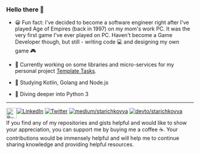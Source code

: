 ### Hello there 👋

- 😀 Fun fact: I've decided to become a software engineer right after I've played Age of Empires (back in 1997) on my mom's work PC.
It was the very first game I've ever played on PC.
Haven't become a Game Developer though, but still - writing code 💻 and designing my own game 🎮

- 🔭 Currently working on some libraries and micro-services for my personal project [Template Tasks](https://github.com/TemplateTasks).

- 🌱 Studying Kotlin, Golang and Node.js

- 🐍 Diving deeper into Python 3

---

[![LinkedIn](https://img.shields.io/badge/LinkedIn-0077B5?style=for-the-badge&logo=linkedin&logoColor=white)](https://www.linkedin.com/in/vadim-starichkov/)
[![Twitter](https://img.shields.io/badge/Twitter-1DA1F2?style=for-the-badge&logo=twitter&logoColor=white)](https://twitter.com/StarichkovVadim)
[![medium/starichkovva](https://img.shields.io/badge/Medium-12100E?style=for-the-badge&logo=medium&logoColor=white)](https://medium.com/@starichkov/subscribe)
[![devto/starichkovva](https://img.shields.io/badge/dev.to-0A0A0A?style=for-the-badge&logo=dev.to&logoColor=white)](https://dev.to/starichkov)
<a href="https://coff.ee/starichkov" target="_blank"><img src="https://cdn.buymeacoffee.com/buttons/v2/default-yellow.png" alt="Buy Me A Coffee" style="height: 28px !important; float:left;"></a>

If you find any of my repositories and gists helpful and would like to show your appreciation, you can support me by buying me a coffee ☕.
Your contributions would be immensely helpful and will help me to continue sharing knowledge and providing helpful resources.
